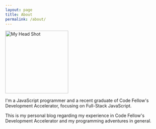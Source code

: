 ```yaml
---
layout: page
title: About
permalink: /about/
---
```

<img id="about-img" src="http://scontent-a.cdninstagram.com/hphotos-prn/t51.2885-15/928264_277181569120379_956600397_n.jpg" width="200" height="200" alt="My Head Shot">

I'm a JavaScript programmer and a recent graduate of Code Fellow's Development Accelerator, focusing on Full-Stack JavaScript.

This is my personal blog regarding my experience in Code Fellow's Development Accelerator and my programming adventures in general.
